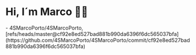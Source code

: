 <h1>Hi, I´m Marco 👋🏻</h1>
<!-- START gadpp -->
- 4SMarcoPorto/4SMarcoPorto, [refs/heads/master@cf92e8ed527bad881b990da6396f6dc565037bfa](https://github.com/4SMarcoPorto/4SMarcoPorto/commit/cf92e8ed527bad881b990da6396f6dc565037bfa)
